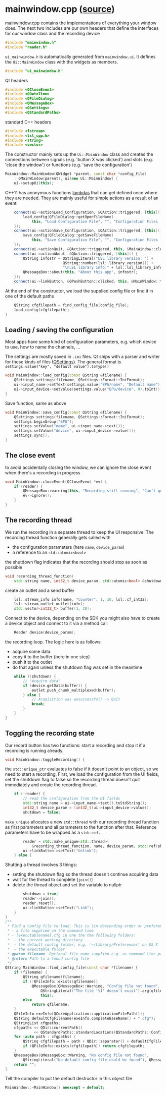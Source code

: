 # mainwindow.cpp ([source](../appskeleton/mainwindows.cpp))
mainwindow.cpp contains the implementations of everything your window does. 
The next two includes are our own headers that define the interfaces for
our window class and the recording device 

``` cpp
#include "mainwindow.h"
#include "reader.h"
```

`ui_mainwindow.h` is automatically generated from `mainwindow.ui`.
It defines the `Ui::MainWindow` class with the widgets as members. 

``` cpp
#include "ui_mainwindow.h"
```

Qt headers

``` cpp
#include <QCloseEvent>
#include <QDateTime>
#include <QFileDialog>
#include <QMessageBox>
#include <QSettings>
#include <QStandardPaths>
```

standard C++ headers

``` cpp
#include <fstream>
#include <lsl_cpp.h>
#include <string>
#include <vector>
```

The constructor mainly sets up the `Ui::MainWindow` class and creates the
connections between signals (e.g. 'button X was clicked') and slots
(e.g. 'close the window') or functions (e.g. 'save the configuration')


``` cpp
MainWindow::MainWindow(QWidget *parent, const char *config_file)
	: QMainWindow(parent), ui(new Ui::MainWindow) {
	ui->setupUi(this);
```

C++11 has anonymous functions [lambdas](http://en.cppreference.com/w/cpp/language/lambda)
that can get defined once where they are needed. They are mainly useful
for simple actions as a result of an event 

``` cpp
	connect(ui->actionLoad_Configuration, &QAction::triggered, [this]() {
		load_config(QFileDialog::getOpenFileName(
			this, "Load Configuration File", "", "Configuration Files (*.cfg)"));
	});
	connect(ui->actionSave_Configuration, &QAction::triggered, [this]() {
		save_config(QFileDialog::getSaveFileName(
			this, "Save Configuration File", "", "Configuration Files (*.cfg)"));
	});
	connect(ui->actionQuit, &QAction::triggered, this, &MainWindow::close);
	connect(ui->actionAbout, &QAction::triggered, [this]() {
		QString infostr = QStringLiteral("LSL library version: ") +
						  QString::number(lsl::library_version()) +
						  "\nLSL library info:" + lsl::lsl_library_info();
		QMessageBox::about(this, "About this app", infostr);
	});
	connect(ui->linkButton, &QPushButton::clicked, this, &MainWindow::toggleRecording);
```

At the end of the constructor, we load the supplied config file or find it
in one of the default paths

``` cpp
	QString cfgfilepath = find_config_file(config_file);
	load_config(cfgfilepath);
}
```

## Loading / saving the configuration
Most apps have some kind of configuration parameters, e.g. which device to
use, how to name the channels, ...

The settings are mostly saved in `.ini` files. Qt ships with a parser and
writer for these kinds of files ([QSettings](http://doc.qt.io/qt-5/qsettings.html)).
The general format is `settings.value("key", "default value").toType()`

``` cpp
void MainWindow::load_config(const QString &filename) {
	QSettings settings(filename, QSettings::Format::IniFormat);
	ui->input_name->setText(settings.value("BPG/name", "Default name").toString());
	ui->input_device->setValue(settings.value("BPG/device", 0).toInt());
}
```

Save function, same as above

``` cpp
void MainWindow::save_config(const QString &filename) {
	QSettings settings(filename, QSettings::Format::IniFormat);
	settings.beginGroup("BPG");
	settings.setValue("name", ui->input_name->text());
	settings.setValue("device", ui->input_device->value());
	settings.sync();
}
```

## The close event
to avoid accidentally closing the window, we can ignore the close event
when there's a recording in progress 

``` cpp
void MainWindow::closeEvent(QCloseEvent *ev) {
	if (reader) {
		QMessageBox::warning(this, "Recording still running", "Can't quit while recording");
		ev->ignore();
	}
}
```

## The recording thread

We run the recording in a separate thread to keep the UI responsive.
The recording thread function generally gets called with

- the configuration parameters (here `name`, `device_param`)
- a reference to an `std::atomic<bool>`

the shutdown flag indicates that the recording should stop as soon as possible 

``` cpp
void recording_thread_function(
	std::string name, int32_t device_param, std::atomic<bool> &shutdown) {
```

create an outlet and a send buffer

``` cpp
	lsl::stream_info info(name, "Counter", 1, 10, lsl::cf_int32);
	lsl::stream_outlet outlet(info);
	std::vector<int32_t> buffer(1, 20);
```

Connect to the device, depending on the SDK you might also have to
create a device object and connect to it via a method call

``` cpp
	Reader device(device_param);
```

the recording loop. The logic here is as follows:
- acquire some data
- copy it to the buffer (here in one step)
- push it to the outlet
- do that again unless the shutdown flag was set in the meantime 

``` cpp
	while (!shutdown) {
		// "Acquire data"
		if (device.getData(buffer)) {
			outlet.push_chunk_multiplexed(buffer);
		} else {
			// Acquisition was unsuccessful? -> Quit
			break;
		}
	}
}
```

## Toggling the recording state
Our record button has two functions: start a recording and
stop it if a recording is running already.

``` cpp
void MainWindow::toggleRecording() {
```

the `std::unique_ptr` evaluates to false if it doesn't point to an object,
so we need to start a recording.
First, we load the configuration from the UI fields, set the shutdown flag
to false so the recording thread doesn't quit immediately and create the
recording thread. 

``` cpp
	if (!reader) {
		// read the configuration from the UI fields
		std::string name = ui->input_name->text().toStdString();
		int32_t device_param = (int32_t)ui->input_device->value();
		shutdown = false;
```

`make_unique` allocates a new `std::thread` with our recording
thread function as first parameters and all parameters to the
function after that.
Reference parameters have to be wrapped as a `std::ref`. 

``` cpp
		reader = std::make_unique<std::thread>(
			&recording_thread_function, name, device_param, std::ref(shutdown));
		ui->linkButton->setText("Unlink");
	} else {
```

Shutting a thread involves 3 things:
- setting the shutdown flag so the thread doesn't continue acquiring data
- wait for the thread to complete (`join()`)
- delete the thread object and set the variable to nullptr 

``` cpp
		shutdown = true;
		reader->join();
		reader.reset();
		ui->linkButton->setText("Link");
	}
}
/**
 * Find a config file to load. This is (in descending order or preference):
 * - a file supplied on the command line
 * - [executablename].cfg in one the the following folders:
 *	- the current working directory
 *	- the default config folder, e.g. '~/Library/Preferences' on OS X
 *	- the executable folder
 * @param filename	Optional file name supplied e.g. as command line parameter
 * @return Path to a found config file
 */
QString MainWindow::find_config_file(const char *filename) {
	if (filename) {
		QString qfilename(filename);
		if (!QFileInfo::exists(qfilename))
			QMessageBox(QMessageBox::Warning, "Config file not found",
				QStringLiteral("The file '%1' doesn't exist").arg(qfilename), QMessageBox::Ok,
				this);
		else
			return qfilename;
	}
	QFileInfo exeInfo(QCoreApplication::applicationFilePath());
	QString defaultCfgFilename(exeInfo.completeBaseName() + ".cfg");
	QStringList cfgpaths;
	cfgpaths << QDir::currentPath()
			 << QStandardPaths::standardLocations(QStandardPaths::ConfigLocation) << exeInfo.path();
	for (auto path : cfgpaths) {
		QString cfgfilepath = path + QDir::separator() + defaultCfgFilename;
		if (QFileInfo::exists(cfgfilepath)) return cfgfilepath;
	}
	QMessageBox(QMessageBox::Warning, "No config file not found",
		QStringLiteral("No default config file could be found"), QMessageBox::Ok, this);
	return "";
}
```

Tell the compiler to put the default destructor in this object file

``` cpp
MainWindow::~MainWindow() noexcept = default;
